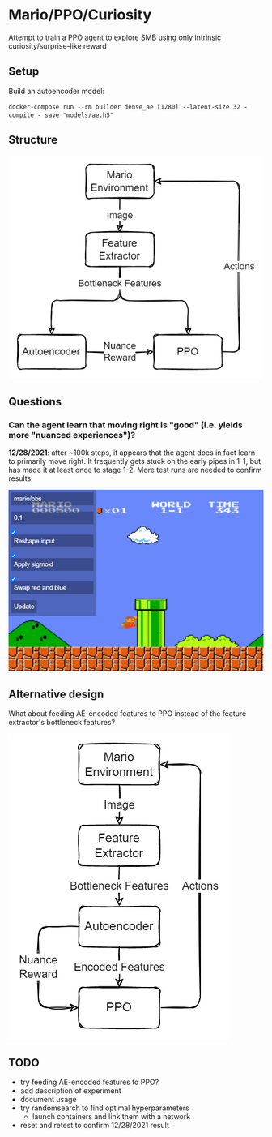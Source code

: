# Mario/PPO/Curiosity

Attempt to train a PPO agent to explore SMB using only intrinsic curiosity/surprise-like reward

## Setup
Build an autoencoder model:
```
docker-compose run --rm builder dense_ae [1280] --latent-size 32 - compile - save "models/ae.h5"
```

## Structure
![Diagram](images/diagram.drawio.png)

## Questions
### Can the agent learn that moving right is "good" (i.e. yields more "nuanced experiences")?
**12/28/2021**: after ~100k steps, it appears that the agent does in fact learn to primarily move right. It frequently gets stuck on the early pipes in 1-1, but has made it at least once to stage 1-2. More test runs are needed to confirm results.

![Diagram](images/12-28-2021-result.png)

## Alternative design
What about feeding AE-encoded features to PPO instead of the feature extractor's bottleneck features?

![Diagram](images/alternative.drawio.png)

## TODO
- try feeding AE-encoded features to PPO?
- add description of experiment
- document usage
- try randomsearch to find optimal hyperparameters
  - launch containers and link them with a network
- reset and retest to confirm 12/28/2021 result
